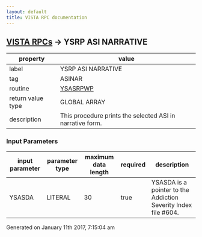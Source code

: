 ```yaml
---
layout: default
title: VISTA RPC documentation
---
```




## [VISTA RPCs](TableOfContent.md) &#8594; YSRP ASI NARRATIVE 

 property | value 
--- | --- 
 label | YSRP ASI NARRATIVE
 tag | ASINAR
 routine | [YSASRPWP](http://code.osehra.org/dox/Routine_YSASRPWP_source.html)
 return value type | GLOBAL ARRAY
 description | This procedure prints the selected ASI in narrative form.

### Input Parameters

| input parameter | parameter type | maximum data length | required | description | 
| --- | --- | --- | --- | --- | 
| YSASDA | LITERAL | 30 | true | YSASDA is a pointer to the Addiction Severity Index file #604. | 




 Generated on January 11th 2017, 7:15:04 am